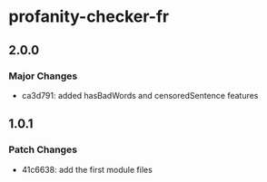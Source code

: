 # profanity-checker-fr

## 2.0.0

### Major Changes

- ca3d791: added hasBadWords and censoredSentence features

## 1.0.1

### Patch Changes

- 41c6638: add the first module files
